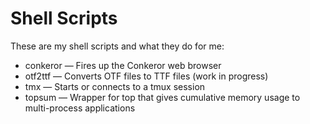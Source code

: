 Shell Scripts
=============

These are my shell scripts and what they do for me:

* conkeror &mdash; Fires up the Conkeror web browser
* otf2ttf &mdash; Converts OTF files to TTF files (work in progress)
* tmx &mdash; Starts or connects to a tmux session
* topsum &mdash; Wrapper for top that gives cumulative memory usage to multi-process applications
